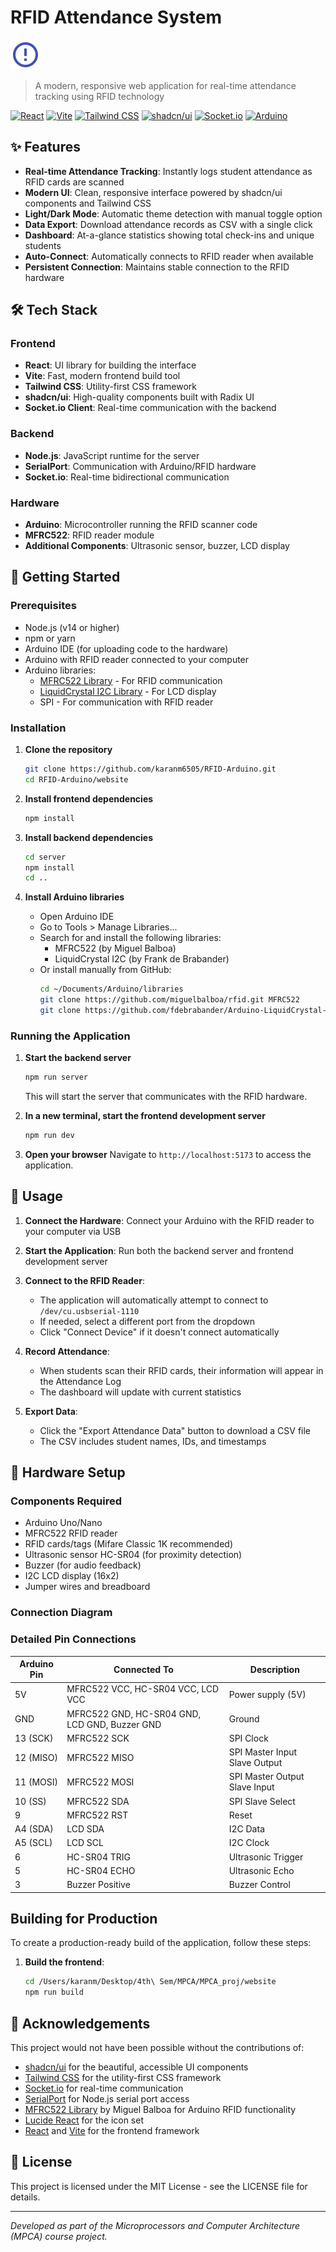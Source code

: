 # RFID Attendance System

![RFID Attendance System Logo](public/attendance-icon.svg)

> A modern, responsive web application for real-time attendance tracking using RFID technology

[![React](https://img.shields.io/badge/React-18-blue?style=flat&logo=react)](https://reactjs.org/)
[![Vite](https://img.shields.io/badge/Vite-4-646CFF?style=flat&logo=vite)](https://vitejs.dev/)
[![Tailwind CSS](https://img.shields.io/badge/Tailwind-3-38B2AC?style=flat&logo=tailwind-css)](https://tailwindcss.com/)
[![shadcn/ui](https://img.shields.io/badge/shadcn/ui-0.7-000000?style=flat)](https://ui.shadcn.com/)
[![Socket.io](https://img.shields.io/badge/Socket.io-4-010101?style=flat&logo=socket.io)](https://socket.io/)
[![Arduino](https://img.shields.io/badge/Arduino-Compatible-00979D?style=flat&logo=arduino)](https://www.arduino.cc/)

## ✨ Features

- **Real-time Attendance Tracking**: Instantly logs student attendance as RFID cards are scanned
- **Modern UI**: Clean, responsive interface powered by shadcn/ui components and Tailwind CSS
- **Light/Dark Mode**: Automatic theme detection with manual toggle option
- **Data Export**: Download attendance records as CSV with a single click
- **Dashboard**: At-a-glance statistics showing total check-ins and unique students
- **Auto-Connect**: Automatically connects to RFID reader when available
- **Persistent Connection**: Maintains stable connection to the RFID hardware

## 🛠️ Tech Stack

### Frontend
- **React**: UI library for building the interface
- **Vite**: Fast, modern frontend build tool
- **Tailwind CSS**: Utility-first CSS framework
- **shadcn/ui**: High-quality components built with Radix UI
- **Socket.io Client**: Real-time communication with the backend

### Backend
- **Node.js**: JavaScript runtime for the server
- **SerialPort**: Communication with Arduino/RFID hardware
- **Socket.io**: Real-time bidirectional communication

### Hardware
- **Arduino**: Microcontroller running the RFID scanner code
- **MFRC522**: RFID reader module
- **Additional Components**: Ultrasonic sensor, buzzer, LCD display

## 🚀 Getting Started

### Prerequisites

- Node.js (v14 or higher)
- npm or yarn
- Arduino IDE (for uploading code to the hardware)
- Arduino with RFID reader connected to your computer
- Arduino libraries:
  - [MFRC522 Library](https://github.com/miguelbalboa/rfid) - For RFID communication
  - [LiquidCrystal I2C Library](https://github.com/fdebrabander/Arduino-LiquidCrystal-I2C-library) - For LCD display
  - SPI - For communication with RFID reader

### Installation

1. **Clone the repository**
   ```bash
   git clone https://github.com/karanm6505/RFID-Arduino.git
   cd RFID-Arduino/website
   ```

2. **Install frontend dependencies**
   ```bash
   npm install
   ```

3. **Install backend dependencies**
   ```bash
   cd server
   npm install
   cd ..
   ```

4. **Install Arduino libraries**
   - Open Arduino IDE
   - Go to Tools > Manage Libraries...
   - Search for and install the following libraries:
     - MFRC522 (by Miguel Balboa)
     - LiquidCrystal I2C (by Frank de Brabander)
   - Or install manually from GitHub:
     ```bash
     cd ~/Documents/Arduino/libraries
     git clone https://github.com/miguelbalboa/rfid.git MFRC522
     git clone https://github.com/fdebrabander/Arduino-LiquidCrystal-I2C-library.git LiquidCrystal_I2C
     ```

### Running the Application

1. **Start the backend server**
   ```bash
   npm run server
   ```
   This will start the server that communicates with the RFID hardware.

2. **In a new terminal, start the frontend development server**
   ```bash
   npm run dev
   ```

3. **Open your browser**
   Navigate to `http://localhost:5173` to access the application.

## 📖 Usage

1. **Connect the Hardware**: Connect your Arduino with the RFID reader to your computer via USB

2. **Start the Application**: Run both the backend server and frontend development server

3. **Connect to the RFID Reader**:
   - The application will automatically attempt to connect to `/dev/cu.usbserial-1110`
   - If needed, select a different port from the dropdown
   - Click "Connect Device" if it doesn't connect automatically

4. **Record Attendance**:
   - When students scan their RFID cards, their information will appear in the Attendance Log
   - The dashboard will update with current statistics
   
5. **Export Data**:
   - Click the "Export Attendance Data" button to download a CSV file
   - The CSV includes student names, IDs, and timestamps

## 🔌 Hardware Setup

### Components Required
- Arduino Uno/Nano
- MFRC522 RFID reader
- RFID cards/tags (Mifare Classic 1K recommended)
- Ultrasonic sensor HC-SR04 (for proximity detection)
- Buzzer (for audio feedback)
- I2C LCD display (16x2)
- Jumper wires and breadboard

### Connection Diagram


### Detailed Pin Connections

| Arduino Pin | Connected To        | Description                        |
|-------------|---------------------|------------------------------------|
| 5V          | MFRC522 VCC, HC-SR04 VCC, LCD VCC | Power supply (5V)   |
| GND         | MFRC522 GND, HC-SR04 GND, LCD GND, Buzzer GND | Ground  |
| 13 (SCK)    | MFRC522 SCK        | SPI Clock                          |
| 12 (MISO)   | MFRC522 MISO       | SPI Master Input Slave Output      |
| 11 (MOSI)   | MFRC522 MOSI       | SPI Master Output Slave Input      |
| 10 (SS)     | MFRC522 SDA        | SPI Slave Select                   |
| 9           | MFRC522 RST        | Reset                              |
| A4 (SDA)    | LCD SDA            | I2C Data                           |
| A5 (SCL)    | LCD SCL            | I2C Clock                          |
| 6           | HC-SR04 TRIG       | Ultrasonic Trigger                 |
| 5           | HC-SR04 ECHO       | Ultrasonic Echo                    |
| 3           | Buzzer Positive    | Buzzer Control                     |

## Building for Production

To create a production-ready build of the application, follow these steps:

1. **Build the frontend**:
   ```bash
   cd /Users/karanm/Desktop/4th\ Sem/MPCA/MPCA_proj/website
   npm run build
   ```

## 🙏 Acknowledgements

This project would not have been possible without the contributions of:

- [shadcn/ui](https://ui.shadcn.com/) for the beautiful, accessible UI components
- [Tailwind CSS](https://tailwindcss.com/) for the utility-first CSS framework
- [Socket.io](https://socket.io/) for real-time communication
- [SerialPort](https://serialport.io/) for Node.js serial port access
- [MFRC522 Library](https://github.com/miguelbalboa/rfid) by Miguel Balboa for Arduino RFID functionality
- [Lucide React](https://lucide.dev/icons/) for the icon set
- [React](https://reactjs.org/) and [Vite](https://vitejs.dev/) for the frontend framework

## 📄 License

This project is licensed under the MIT License - see the LICENSE file for details.

---

*Developed as part of the Microprocessors and Computer Architecture (MPCA) course project.*

